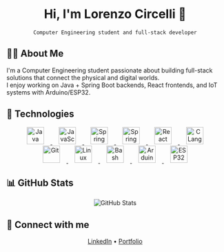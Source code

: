 <h1 align="center">Hi, I'm Lorenzo Circelli 👋</h1>
<p align="center"><code>Computer Engineering student and full-stack developer</code></p>

## 👨‍💻 About Me
I'm a Computer Engineering student passionate about building full-stack solutions that connect the physical and digital worlds.  
I enjoy working on Java + Spring Boot backends, React frontends, and IoT systems with Arduino/ESP32.

## 🔧 Technologies
<div align="center">
  <a href="https://www.java.com/" target="_blank">
    <img src="https://cdn.simpleicons.org/java/007396" alt="Java" width="40" height="40" style="margin: 0 15px"/>
  </a><!--
  --><a href="https://developer.mozilla.org/en-US/docs/Web/JavaScript" target="_blank">
    <img src="https://cdn.simpleicons.org/javascript/F7DF1E" alt="JavaScript" width="40" height="40" style="margin: 0 15px"/>
  </a><!--
  --><a href="https://spring.io/projects/spring-boot" target="_blank">
    <img src="https://cdn.simpleicons.org/springboot/6DB33F" alt="Spring Boot" width="40" height="40" style="margin: 0 15px"/>
  </a><!--
  --><a href="https://spring.io/projects/spring-framework" target="_blank">
    <img src="https://cdn.simpleicons.org/spring/6DB33F" alt="Spring Framework" width="40" height="40" style="margin: 0 15px"/></a><!--
  --><a href="https://react.dev" target="_blank">
    <img src="https://cdn.simpleicons.org/react/61DAFB" alt="React" width="40" height="40" style="margin: 0 15px"/>
  </a><!--
  --><a href="https://www.cprogramming.com/" target="_blank">
    <img src="https://cdn.simpleicons.org/c/00599C" alt="C Language" width="40" height="40" style="margin: 0 15px"/>
  </a><!--
  --><a href="https://git-scm.com/" target="_blank">
    <img src="https://cdn.simpleicons.org/git/F05032" alt="Git" width="40" height="40" style="margin: 0 15px"/>
  </a><!--
  --><a href="https://www.linux.org/" target="_blank">
    <img src="https://cdn.simpleicons.org/linux/FCC624" alt="Linux" width="40" height="40" style="margin: 0 15px"/>
  </a><!--
  --><a href="https://www.gnu.org/software/bash/" target="_blank">
    <img src="https://cdn.simpleicons.org/gnubash/4EAA25" alt="Bash" width="40" height="40" style="margin: 0 15px"/>
  </a><!--
  --><a href="https://www.arduino.cc/" target="_blank">
    <img src="https://cdn.simpleicons.org/arduino/00979D" alt="Arduino" width="40" height="40" style="margin: 0 15px"/>
  </a><!--
  --><a href="https://www.espressif.com/en/products/socs/esp32" target="_blank">
    <img src="https://img.shields.io/badge/ESP32-005aa7?style=flat-square&logo=espressif&logoColor=white" alt="ESP32" height="40" style="margin: 0 15px"/>
  </a>
</div>

## 📊 GitHub Stats
<p align="center">
  <img src="https://github-readme-stats.vercel.app/api?username=LORENZOCIRCELLI&show_icons=true&theme=radical" alt="GitHub Stats"/>
</p>

## 🔗 Connect with me
<p align="center">
  <a href="https://www.linkedin.com/in/lorenzocalabresecircelli" target="_blank">LinkedIn</a> • 
  <a href="https://lorenzocircelli.com.br" target="_blank">Portfolio</a>
</p>
